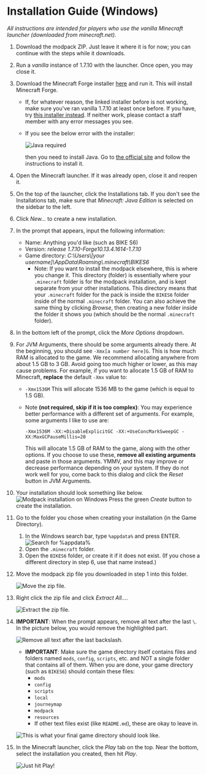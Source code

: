 # Installation Guide (Windows)

_All instructions are intended for players who use the vanilla Minecraft launcher (downloaded from minecraft.net)._

1. Download the modpack ZIP. Just leave it where it is for now; you can continue with the steps while it downloads.
2. Run a *vanilla* instance of 1.7.10 with the launcher. Once open, you may close it.
3. Download the Minecraft Forge installer [here](https://files.minecraftforge.net/maven/net/minecraftforge/forge/1.7.10-10.13.4.1614-1.7.10/forge-1.7.10-10.13.4.1614-1.7.10-installer.jar) and run it. This will install Minecraft Forge.
   * If, for whatever reason, the linked installer before is not working, make sure you've ran vanilla 1.7.10 at least once before. If you have, try [this installer instead](https://files.minecraftforge.net/maven/net/minecraftforge/forge/1.7.10-10.13.4.1614-1.7.10/forge-1.7.10-10.13.4.1614-1.7.10-installer-win.exe). If neither work, please contact a staff member with any error messages you see.
   * If you see the below error with the installer:

        ![Java required](images/windows-nojava.png)

        then you need to install Java. Go to [the official site](https://www.java.com) and follow the instructions to install it.
4. Open the Minecraft launcher. If it was already open, close it and reopen it.
5. On the top of the launcher, click the Installations tab. If you don't see the Installations tab, make sure that _Minecraft: Java Edition_ is selected on the sidebar to the left.
6. Click _New..._ to create a new installation.
7. In the prompt that appears, input the following information:
   * Name: Anything you'd like (such as BIKE S6)
   * Version: _release 1.7.10-Forge10.13.4.1614-1.7.10_
   * Game directory: _C:\Users\\[your username]\AppData\Roaming\\.minecraft\BIKES6_
     * Note: If you want to install the modpack elsewhere, this is where you change it. This directory (folder) is essentially where your `.minecraft` folder is for the modpack installation, and is kept separate from your other installations. This directory means that your `.minecraft` folder for the pack is inside the `BIKES6` folder inside of the normal `.minecraft` folder. You can also achieve the same thing by clicking _Browse_, then creating a new folder inside the folder it shows you (which should be the normal `.minecraft` folder).
8. In the bottom left of the prompt, click the _More Options_ dropdown.
9. For JVM Arguments, there should be some arguments already there. At the beginning, you should see `-Xmx[a number here]G`. This is how much RAM is allocated to the game. We recommend allocating anywhere from about 1.5 GB to 3 GB. Avoid going too much higher or lower, as this may cause problems. For example, if you want to allocate 1.5 GB of RAM to Minecraft, **replace** the default `-Xmx` value to:
    * `-Xmx1536M`
This will allocate 1536 MB to the game (which is equal to 1.5 GB).
    * Note **(not required, skip if it is too complex)**: You may experience better performance with a different set of arguments. For example, some arguments I like to use are:

        `-Xmx1536M -XX:+DisableExplicitGC -XX:+UseConcMarkSweepGC -XX:MaxGCPauseMillis=20`

        This will allocate 1.5 GB of RAM to the game, along with the other options. If you choose to use these, **remove all existing arguments** and paste in those arguments. YMMV, and this may improve or decrease performance depending on your system. If they do not work well for you, come back to this dialog and click the _Reset_ button in JVM Arguments.
1.  Your installation should look something like below.
    ![Modpack installation on Windows](images/windows-installation.png)
    Press the green _Create_ button to create the installation.
2.  Go to the folder you chose when creating your installation (in the Game Directory).
    1.  In the Windows search bar, type `%appdata%` and press ENTER.
        ![Search for %appdata%](images/windows-appdata.png)
    2. Open the `.minecraft` folder.
    3. Open the `BIKES6` folder, or create it if it does not exist. (If you chose a different directory in step 6, use that name instead.)
3.  Move the modpack zip file you downloaded in step 1 into this folder.

    ![Move the zip file.](images/windows-files.png)
4.  Right click the zip file and click _Extract All..._.

    ![Extract the zip file.](images/windows-extract1.png)

5. **IMPORTANT**: When the prompt appears, remove all text after the last `\`. In the picture below, you would remove the highlighted part.

    ![Remove all text after the last backslash.](images/windows-extract2.png)
    * **IMPORTANT**: Make sure the game directory itself contains files and folders named `mods`, `config`, `scripts`, etc. and NOT a single folder that contains all of them. When you are done, your game directory (such as `BIKES6`) should contain these files: 
      * `mods`
      * `config`
      * `scripts`
      * `local`
      * `journeymap`
      * `modpack`
      * `resources`
      * If other text files exist (like `README.md`), these are okay to leave in. 

    ![This is what your final game directory should look like.](images/windows-gamedir.png)
6.  In the Minecraft launcher, click the _Play_ tab on the top. Near the bottom, select the installation you created, then hit _Play_.

    ![Just hit Play!](images/windows-play.png)

